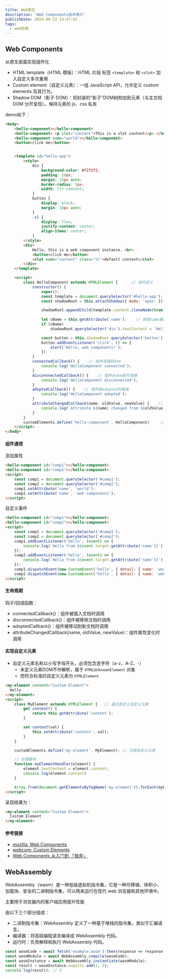 ```yaml
---
title: Web原生
description: 'Web Components技术简介'
publishDate: 2024-08-23 14:47:41
tags:
  - web前端
---
```



## Web Components

从原生层面实现组件化

- HTML template（HTML 模板）：HTML 片段 标签 `<template>` 和 `<slot>` 加入自定义多次重用
- Custom element（自定义元素）：一组 JavaScript API，允许定义 custom elements 及其行为，
- Shadow DOM（影子 DOM）：将封装的“影子”DOM树附加到元素（与主文档 DOM 分开呈现）。保持元素的 js、css 私有


demo如下：

```html
<body>
    <hello-component></hello-component>
    <hello-component> <p slot="content">This is a slot content</p> </hello-component>
    <hello-component name="world"></hello-component>
    <button>click me</button>


    <template id="hello-app">
        <style>
            div {
                background-color: #f2f2f2;
                padding: 20px;
                margin: 15px auto;
                border-radius: 5px;
                width: fit-content;
            }
            button {
                display: block;
                margin: 10px auto;
            }
            .sl {
                display: flex;
                justify-content: center;
                align-items: center;
            }
        </style>
        <div>
            Hello, this is a web component instance. <br>
            <button>click me</button>
            <slot name="content" class="sl">default content</slot>
        </div>
    </template>

    <script>
        class HelloComponent extends HTMLElement {      // 组件定义
            constructor() {
                super();
                const template = document.querySelector('#hello-app');    // 获取模板
                const shadowRoot = this.attachShadow({ mode: 'open' });     // 创建shadow dom       元素可以从 js 外部访问根节点

                shadowRoot.appendChild(template.content.cloneNode(true));    // 克隆模板内容到shadow dom
                
                let cName = this.getAttribute('name');    // 获取name属性
                if (cName) 
                    shadowRoot.querySelector('div').textContent = `Hello, ${ cName }!`;    // 获取name属性并设置div内容

                const button = this.shadowRoot.querySelector('button');
                button.addEventListener('click', () => {
                    alert('Hello, web components!');
                })
            }
            connectedCallback() {    // 组件连接到dom
                console.log('HelloComponent connected');
            }
            disconnnectedCallback() {    // 组件从dom断开连接
                console.log('HelloComponent disconnected');
            }
            adoptedCallback() {    // 组件被adopted时触发
                console.log('HelloComponent adopted');
            }
            attributeChangedCallback(name, oldValue, newValue) {    // 属性变化时触发
                console.log(`Attribute ${name} changed from ${oldValue} to ${newValue}`);
            }
        }
        customElements.define('hello-component', HelloComponent)     // 发布自定义元素
    </script>
</body>
```


#### 组件通信

添加属性

```html
<hello-component id="comp1"></hello-component>
<hello-component id="comp2"></hello-component>
<script>
    const comp1 = document.querySelector('#comp1');
    const comp2 = document.querySelector('#comp2');
    comp1.setAttribute('name', 'world');
    comp2.setAttribute('name', 'web components');
</script>
```


自定义事件

```html
<hello-component id="comp1"></hello-component>
<hello-component id="comp2"></hello-component>
<script>
    const comp1 = document.querySelector('#comp1');
    const comp2 = document.querySelector('#comp2');
    comp1.addEventListener('hello', (event) => {
        console.log(`Hello from ${event.target.getAttribute('name')}`);
    });
    comp2.addEventListener('hello', (event) => {
        console.log(`Hello from ${event.target.getAttribute('name')}`);
    });
    comp1.dispatchEvent(new CustomEvent('hello', { detail: { name: 'world' } }));
    comp2.dispatchEvent(new CustomEvent('hello', { detail: { name: 'web components' } }));
</script>
```

#### 生命周期

钩子/回调函数：
- connectedCallback()：组件被插入文档时调用
- disconnectedCallback()：组件被移除文档时调用
- adoptedCallback()：组件被移动到新文档时调用
- attributeChangedCallback(name, oldValue, newValue)：组件属性变化时调用


#### 实现自定义元素


 - 自定义元素名称以小写字母开头，必须包含连字符（a-z、A-Z、-）
    - 未定义元素DOM不作解析，属于 `HTMLUnknownElement` 对象
    - 而符合标准的自定义元素为 `HTMLElement`

```html
<my-element content="Custom Element">
  Hello
</my-element>
<script>
    class MyElement extends HTMLElement {   // 通过类定义自定义元素
        get content() {
            return this.getAttribute('content');
        }

        set content(val) {
            this.setAttribute('content', val);
        }
    }

    customElements.define('my-element', MyElement); // 注册自定义元素

    // 处理脚本
    function myElementHandler(element) {
        element.textContent = element.content;
        console.log(element.content)
    }

    Array.from(document.getElementsByTagName('my-element')).forEach(myElementHandler);
</script>
```

呈现结果为：
```html
<my-element content="Custom Element">
  Custom Element
</my-element>
```

#### 参考链接

- [mozilla: Web Components](https://developer.mozilla.org/zh-CN/docs/Web/Web_Components)
- [webcore: Custom Elements](https://www.webcomponents.org/)
- [Web Components 从入门到 「放弃」](https://juejin.cn/column/7140105636720836622)



## WebAssembly

WebAssembly（wasm）是一种低级虚拟机指令集，它是一种可移植、体积小、加载快、安全的二进制指令集，可以用来运行在现代 web 浏览器和其他环境中。

主要用于浏览器内的客户端应用提升性能

由以下三个部分组成：

- 二进制指令集：WebAssembly 定义了一种基于堆栈的指令集，类似于汇编语言。
- 编译器：将高级编程语言编译成 WebAssembly 代码。
- 运行时：负责解释和执行 WebAssembly 代码。

```js
const wasmCode = await fetch('example.wasm').then(response => response.arrayBuffer());
const wasmModule = await WebAssembly.compile(wasmCode);
const wasmInstance = await WebAssembly.instantiate(wasmModule);
const result = wasmInstance.exports.add(1, 2);
console.log(result); // 3
```



